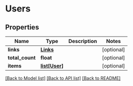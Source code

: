 # Users

## Properties
Name | Type | Description | Notes
------------ | ------------- | ------------- | -------------
**links** | [**Links**](Links.md) |  | [optional] 
**total_count** | **float** |  | [optional] 
**items** | [**list[User]**](User.md) |  | [optional] 

[[Back to Model list]](../README.md#documentation-for-models) [[Back to API list]](../README.md#documentation-for-api-endpoints) [[Back to README]](../README.md)


